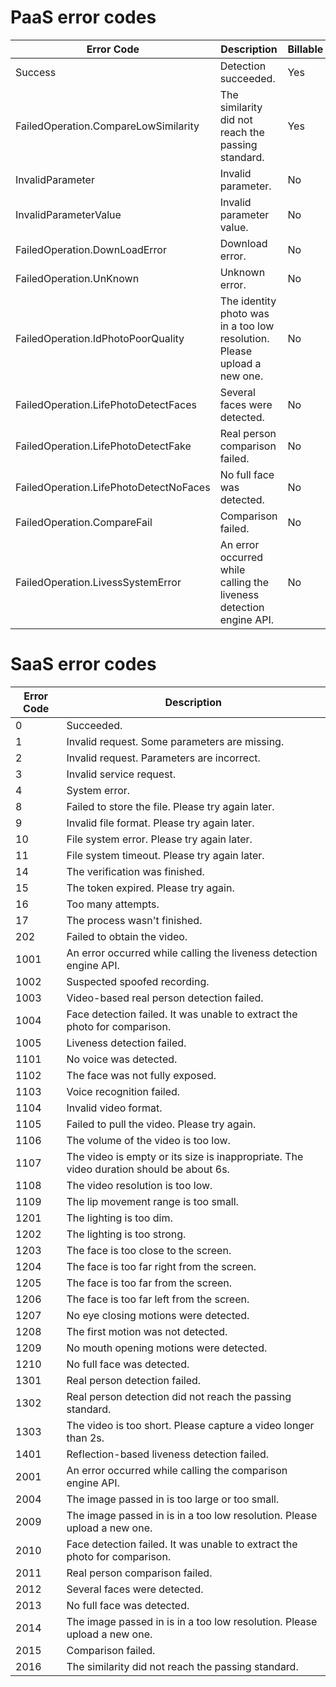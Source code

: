 # PaaS error codes

| Error Code                                 | Description                     | Billable |
| -------------------------------------- | ------------------------------ | -------- |
| Success                                | Detection succeeded.                 | Yes       |
| FailedOperation.CompareLowSimilarity | The similarity did not reach the passing standard. | Yes       |
| InvalidParameter                       | Invalid parameter.                       | No       |
| InvalidParameterValue                  | Invalid parameter value.                     | No       |
| FailedOperation.DownLoadError          | Download error.                       | No       |
| FailedOperation.UnKnown                | Unknown error.                      | No       |
| FailedOperation.IdPhotoPoorQuality     | The identity photo was in a too low resolution. Please upload a new one.  | No       |
| FailedOperation.LifePhotoDetectFaces   | Several faces were detected.                 | No       |
| FailedOperation.LifePhotoDetectFake    | Real person comparison failed.               | No      |
| FailedOperation.LifePhotoDetectNoFaces | No full face was detected.              | No       |
| FailedOperation.CompareFail            | Comparison failed.                       | No       |
| FailedOperation.LivessSystemError      | An error occurred while calling the liveness detection engine API.              | No       |


# SaaS error codes

| Error Code | Description |
| ------- | ------- |
|0 |Succeeded. |
|1 |Invalid request. Some parameters are missing. |
|2 |Invalid request. Parameters are incorrect. |
|3 |Invalid service request. |
|4 |System error. |
|8 |Failed to store the file. Please try again later. |
|9 |Invalid file format. Please try again later. |
|10 |File system error. Please try again later. |
|11 | File system timeout. Please try again later. |
|14 |The verification was finished. |
|15 |The token expired. Please try again. |
|16 |Too many attempts. |
|17 |The process wasn't finished. |
|202 |Failed to obtain the video. |
|1001 |An error occurred while calling the liveness detection engine API. |
|1002 |Suspected spoofed recording. |
|1003 |Video-based real person detection failed. |
|1004 |Face detection failed. It was unable to extract the photo for comparison. |
|1005 |Liveness detection failed. |
|1101 |No voice was detected. |
|1102 |The face was not fully exposed. |
|1103 |Voice recognition failed. |
|1104 |Invalid video format. |
|1105 |Failed to pull the video. Please try again. |
|1106 |The volume of the video is too low. |
|1107 |The video is empty or its size is inappropriate. The video duration should be about 6s. |
|1108 |The video resolution is too low. |
|1109 |The lip movement range is too small. |
|1201 |The lighting is too dim. |
|1202 |The lighting is too strong. |
|1203 |The face is too close to the screen. |
|1204 |The face is too far right from the screen. |
|1205 | The face is too far from the screen. |
|1206 |The face is too far left from the screen. |
|1207 |No eye closing motions were detected. |
|1208 |The first motion was not detected. |
|1209 |No mouth opening motions were detected. |
|1210 |No full face was detected. |
|1301 |Real person detection failed. |
|1302 |Real person detection did not reach the passing standard. |
|1303 |The video is too short. Please capture a video longer than 2s. |
|1401 |Reflection-based liveness detection failed. |
|2001 |An error occurred while calling the comparison engine API. |
|2004 |The image passed in is too large or too small. |
|2009 |The image passed in is in a too low resolution. Please upload a new one. |
|2010 |Face detection failed. It was unable to extract the photo for comparison. |
|2011 |Real person comparison failed. |
|2012 |Several faces were detected. |
|2013 |No full face was detected. |
|2014 |The image passed in is in a too low resolution. Please upload a new one. |
|2015 |Comparison failed. |
|2016 |The similarity did not reach the passing standard. |